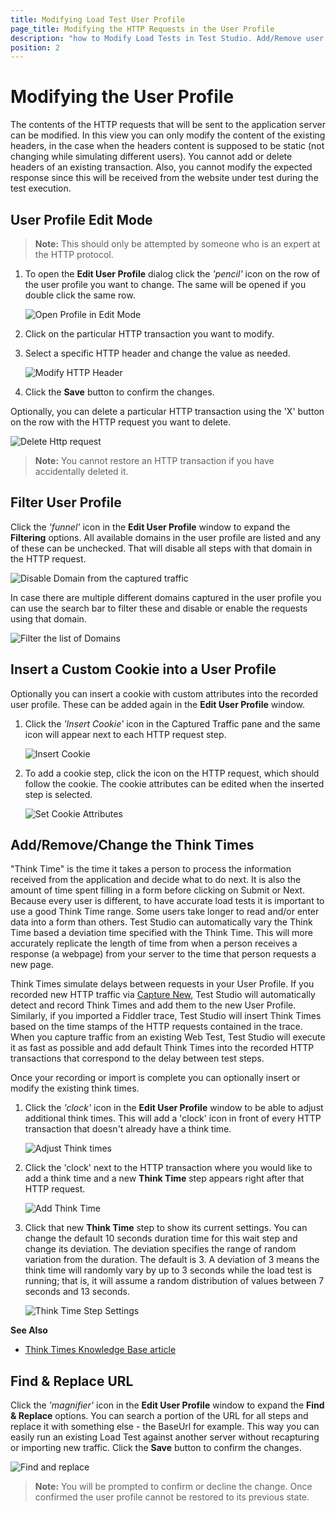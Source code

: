 ```yaml
---
title: Modifying Load Test User Profile
page_title: Modifying the HTTP Requests in the User Profile
description: "how to Modify Load Tests in Test Studio. Add/Remove user profiles, Change the test settings (number of virtual users, the duration of the test, the workload), Change the user profile name, Add/Remove/Change the think times, Modify the HTTP transactions"
position: 2
---
```

# Modifying the User Profile

The contents of the HTTP requests that will be sent to the application server can be modified. In this view you can only modify the content of the existing headers, in the case when the headers content is supposed to be static (not changing while simulating different users). You cannot add or delete headers of an existing transaction. Also, you cannot modify the expected response since this will be received from the website under test during the test execution.

## User Profile Edit Mode

> __Note:__ This should only be attempted by someone who is an expert at the HTTP protocol.

1. To open the __Edit User Profile__ dialog click the _'pencil'_ icon on the row of the user profile you want to change. The same will be opened if you double click the same row.

    ![Open Profile in Edit Mode][1]

1. Click on the particular HTTP transaction you want to modify.

1. Select a specific HTTP header and change the value as needed.

    ![Modify HTTP Header][2]

1. Click the **Save** button to confirm the changes.

Optionally, you can delete a particular HTTP transaction using the 'X' button on the row with the HTTP request you want to delete.

![Delete Http request][3]

> __Note:__ You cannot restore an HTTP transaction if you have accidentally deleted it.

## Filter User Profile

Click the _'funnel'_ icon in the __Edit User Profile__ window to expand the __Filtering__ options. All available domains in the user profile are listed and any of these can be unchecked. That will disable all steps with that domain in the HTTP request.

![Disable Domain from the captured traffic][4]

In case there are multiple different domains captured in the user profile you can use the search bar to filter these and disable or enable the requests using that domain.

![Filter the list of Domains][5]

## Insert a Custom Cookie into a User Profile

Optionally you can insert a cookie with custom attributes into the recorded user profile. These can be added again in the __Edit User Profile__ window.

1. Click the _'Insert Cookie'_ icon in the Captured Traffic pane and the same icon will appear next to each HTTP request step.

    ![Insert Cookie][6]

1. To add a cookie step, click the icon on the HTTP request, which should follow the cookie. The cookie attributes can be edited when the inserted step is selected.

    ![Set Cookie Attributes][7]

## Add/Remove/Change the Think Times

"Think Time" is the time it takes a person to process the information received from the application and decide what to do next. It is also the amount of time spent filling in a form before clicking on Submit or Next. Because every user is different, to have accurate load tests it is important to use a good Think Time range. Some users take longer to read and/or enter data into a form than others. Test Studio can automatically vary the Think Time based a deviation time specified with the Think Time. This will more accurately replicate the length of time from when a person receives a response (a webpage) from your server to the time that person requests a new page.

Think Times simulate delays between requests in your User Profile. If you recorded new HTTP traffic via <a href="/features/testing-types/load-testing/capturing-traffic" target="_blank">Capture New</a>, Test Studio will automatically detect and record Think Times and add them to the new User Profile. Similarly, if you imported a Fiddler trace, Test Studio will insert Think Times based on the time stamps of the HTTP requests contained in the trace. When you capture traffic from an existing Web Test, Test Studio will execute it as fast as possible and add default Think Times into the recorded HTTP transactions that correspond to the delay between test steps.

Once your recording or import is complete you can optionally insert or modify the existing think times.

1. Click the _'clock'_ icon in the __Edit User Profile__ window to be able to adjust additional think times. This will add a 'clock' icon in front of every HTTP transaction that doesn't already have a think time.

    ![Adjust Think times][8]

1. Click the 'clock' next to the HTTP transaction where you would like to add a think time and a new **Think Time** step appears right after that HTTP request.

    ![Add Think Time][9]

1. Click that new **Think Time** step to show its current settings. You can change the default 10 seconds duration time for this wait step and change its deviation. The deviation specifies the range of random variation from the duration. The default is 3. A deviation of 3 means the think time will randomly vary by up to 3 seconds while the load test is running; that is, it will assume a random distribution of values between 7 seconds and 13 seconds.

    ![Think Time Step Settings][10]

**See Also**

- <a href="/knowledge-base/load-testing-kb/think-times" target="_blank">Think Times Knowledge Base article</a>

## Find & Replace URL

Click the _'magnifier'_ icon in the __Edit User Profile__ window to expand the __Find & Replace__ options. You can search a portion of the URL for all steps and replace it with something else - the BaseUrl for example. This way you can easily run an existing Load Test against another server without recapturing or importing new traffic. Click the **Save** button to confirm the changes.

![Find and replace][11]

> __Note:__ You will be prompted to confirm or decline the change. Once confirmed the user profile cannot be restored to its previous state.

[1]: /img/features/testing-types/load-testing/modifying-tests/fig1.png
[2]: /img/features/testing-types/load-testing/modifying-tests/fig2.png
[3]: /img/features/testing-types/load-testing/modifying-tests/fig3.png
[4]: /img/features/testing-types/load-testing/modifying-tests/fig4.png
[5]: /img/features/testing-types/load-testing/modifying-tests/fig5.png
[6]: /img/features/testing-types/load-testing/modifying-tests/fig6.png
[7]: /img/features/testing-types/load-testing/modifying-tests/fig7.png
[8]: /img/features/testing-types/load-testing/modifying-tests/fig8.png
[9]: /img/features/testing-types/load-testing/modifying-tests/fig9.png
[10]: /img/features/testing-types/load-testing/modifying-tests/fig10.png
[11]: /img/features/testing-types/load-testing/modifying-tests/fig11.png
[12]: /img/features/testing-types/load-testing/modifying-tests/fig12.png
[13]: /img/features/testing-types/load-testing/modifying-tests/fig13.png
[14]: /img/features/testing-types/load-testing/modifying-tests/fig14.png